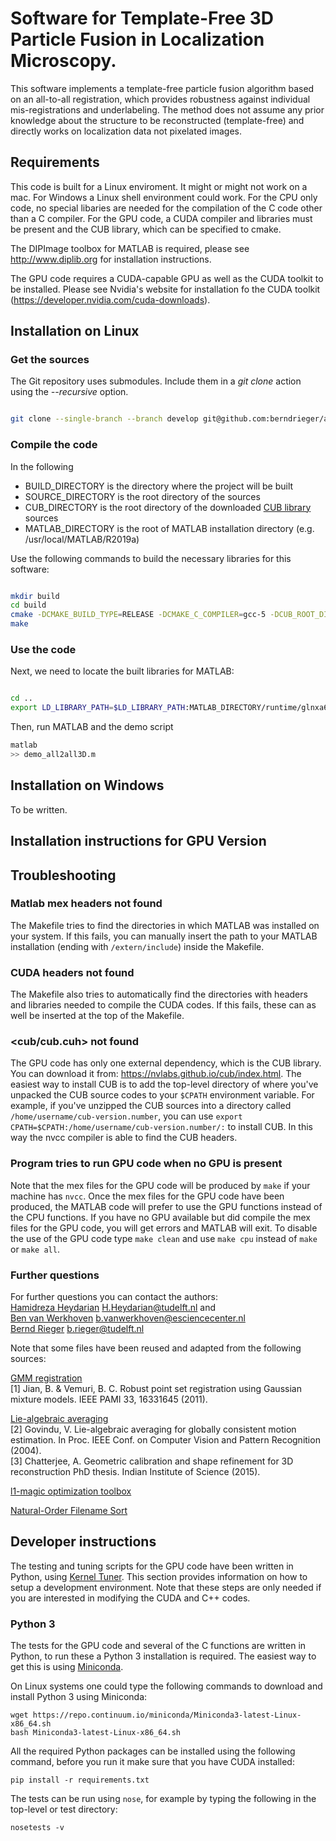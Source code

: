 # Software for Template-Free 3D Particle Fusion in Localization Microscopy.

This software implements a template-free particle fusion algorithm based on 
an all-to-all registration, which provides robustness against individual 
mis-registrations and underlabeling. The method does not assume any prior
knowledge about the structure to be reconstructed (template-free) and directly
works on localization data not pixelated images.

## Requirements

This code is built for a Linux enviroment. It might or might not work on a mac. 
For Windows a Linux shell environment could work.
For the CPU only code, no special libaries are needed for the compilation of 
the C code other than a C compiler.
For the GPU code, a CUDA compiler and libraries must be present and the 
CUB library, which can be specified to cmake. 

The DIPImage toolbox for MATLAB is required, please see http://www.diplib.org 
for installation instructions. 

The GPU code requires a CUDA-capable GPU as well as the CUDA toolkit to be 
installed. Please see Nvidia's website for installation fo the CUDA toolkit 
(https://developer.nvidia.com/cuda-downloads).

## Installation on Linux

### Get the sources

The Git repository uses submodules. Include them in a _git clone_ action using the _--recursive_ option.
```bash

git clone --single-branch --branch develop git@github.com:berndrieger/alltoall3D.git --recursive
````
### Compile the code
In the following

- BUILD_DIRECTORY is the directory where the project will be built
- SOURCE_DIRECTORY is the root directory of the sources
- CUB_DIRECTORY is the root directory of the downloaded [CUB library](https://nvlabs.github.io/cub/) sources
- MATLAB_DIRECTORY is the root of MATLAB installation directory (e.g. /usr/local/MATLAB/R2019a)

Use the following commands to build the necessary libraries for this software:

```bash

mkdir build
cd build
cmake -DCMAKE_BUILD_TYPE=RELEASE -DCMAKE_C_COMPILER=gcc-5 -DCUB_ROOT_DIR=CUB_DIRECTORY SOURCE_DIRECTORY
make
````
### Use the code
Next, we need to locate the built libraries for MATLAB:
```bash

cd ..
export LD_LIBRARY_PATH=$LD_LIBRARY_PATH:MATLAB_DIRECTORY/runtime/glnxa64:MATLAB_DIRECTORY/bin/glnxa64:MATLAB_DIRECTORY/sys/os/glnxa64:MATLAB_DIRECTORY/sys/opengl/lib/glnxa64:BUILD_DIRECTORY/mex
``` 
Then, run MATLAB and the demo script
```bash
matlab
>> demo_all2all3D.m
```
## Installation on Windows

To be written.

## Installation instructions for GPU Version


## Troubleshooting

### Matlab mex headers not found

The Makefile tries to find the directories in which MATLAB was installed on 
your system. If this fails, you can manually insert the path to your MATLAB 
installation (ending with `/extern/include`) inside the Makefile. 

### CUDA headers not found

The Makefile also tries to automatically find the directories with headers 
and libraries needed to compile the CUDA codes. If this fails, these can as well be 
inserted at the top of the Makefile.

### <cub/cub.cuh> not found

The GPU code has only one external dependency, which is the CUB library. You 
can download it from: https://nvlabs.github.io/cub/index.html. The easiest 
way to install CUB is to add the top-level directory of where you've 
unpacked the CUB source codes to your ``$CPATH`` environment variable. For 
example, if you've unzipped the CUB sources into a directory called 
``/home/username/cub-version.number``, you can use 
``export CPATH=$CPATH:/home/username/cub-version.number/:`` to install CUB. In this way the 
nvcc compiler is able to find the CUB headers.

### Program tries to run GPU code when no GPU is present

Note that the mex files for the GPU code will be produced by `make` if your 
machine has `nvcc`. Once the mex files for the GPU code have been produced, 
the MATLAB code will prefer to use the GPU functions instead of the CPU 
functions. If you have no GPU available but did compile the mex files for 
the GPU code, you will get errors and MATLAB will exit. To disable the use 
of the GPU code type `make clean` and use `make cpu` instead of `make` or 
`make all`.

### Further questions

For further questions you can contact the authors:  
[Hamidreza Heydarian](https://github.com/hrheydarian) <H.Heydarian@tudelft.nl> and  
[Ben van Werkhoven](https://github.com/benvanwerkhoven) <b.vanwerkhoven@esciencecenter.nl>  
[Bernd Rieger](https://github.com/berndrieger) <b.rieger@tudelft.nl>  

Note that some files have been reused and adapted from the following sources:  

[GMM registration](https://github.com/bing-jian/gmmreg)    
	[1] Jian, B. & Vemuri, B. C. Robust point set registration using Gaussian 
    mixture models. IEEE PAMI 33, 16331645 (2011).

[Lie-algebraic averaging](http://www.ee.iisc.ac.in/labs/cvl/research/rotaveraging/)  
    [2] Govindu, V. Lie-algebraic averaging for globally consistent motion estimation. 
    In Proc. IEEE Conf. on Computer Vision and Pattern Recognition (2004).  
    [3] Chatterjee, A. Geometric calibration and shape refinement for 3D reconstruction
    PhD thesis. Indian Institute of Science (2015).

[l1-magic optimization toolbox](https://statweb.stanford.edu/~candes/l1magic/)    

[Natural-Order Filename Sort](https://nl.mathworks.com/matlabcentral/fileexchange/47434-natural-order-filename-sort)  
    

## Developer instructions

The testing and tuning scripts for the GPU code have been written in Python, 
using [Kernel Tuner](https://github.com/benvanwerkhoven/kernel_tuner). This 
section provides information on how to setup a development environment. Note 
that these steps are only needed if you are interested in modifying the CUDA 
and C++ codes.

### Python 3

The tests for the GPU code and several of the C functions are written in 
Python, to run these a Python 3 installation is required. The easiest way to 
get this is using [Miniconda](https://conda.io/miniconda.html).

On Linux systems one could type the following commands to download and 
install Python 3 using Miniconda:
```
wget https://repo.continuum.io/miniconda/Miniconda3-latest-Linux-x86_64.sh
bash Miniconda3-latest-Linux-x86_64.sh
```

All the required Python packages can be installed using the following command,
before you run it make sure that you have CUDA installed:
```
pip install -r requirements.txt
```

The tests can be run using ``nose``, for example by typing the following in 
the top-level or test directory:
```
nosetests -v
```
